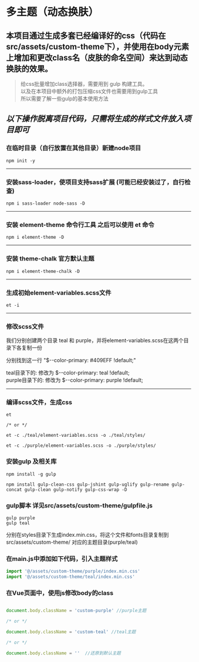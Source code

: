 # 多主题（动态换肤）

## 本项目通过生成多套已经编译好的css（代码在src/assets/custom-theme下），并使用在body元素上增加和更改class名（皮肤的命名空间）来达到动态换肤的效果。

> 给css批量增加class选择器，需要用到 gulp 构建工具。   
> 以及在本项目中额外的打包压缩css文件也需要用到gulp工具   
> 所以需要了解一些gulp的基本使用方法

## *以下操作脱离项目代码，只需将生成的样式文件放入项目即可*

### 在临时目录（自行放置在其他目录）新建node项目
```
npm init -y
```
---
### 安装sass-loader，使项目支持sass扩展 (可能已经安装过了，自行检查)
```
npm i sass-loader node-sass -D
```
---
### 安装 element-theme 命令行工具 之后可以使用 et 命令
```
npm i element-theme -D
```
---
### 安装 theme-chalk  官方默认主题
```
npm i element-theme-chalk -D
```
---
### 生成初始element-variables.scss文件
```
et -i
```
---
### 修改scss文件
	
我们分别创建两个目录 teal 和 purple，并将element-variables.scss在这两个目录下各复制一份

分别找到这一行 "$--color-primary: #409EFF !default;"

teal目录下的: 修改为 $--color-primary: teal !default;   
purple目录下的: 修改为 $--color-primary: purple !default;

---

### 编译scss文件，生成css
```
et

/* or */ 

et -c ./teal/element-variables.scss -o ./teal/styles/   

et -c ./purple/element-variables.scss -o ./purple/styles/
```

### 安装gulp 及相关库
```
npm install -g gulp

npm install gulp-clean-css gulp-jshint gulp-uglify gulp-rename gulp-concat gulp-clean gulp-notify gulp-css-wrap -D
```

### gulp脚本 详见src/assets/custom-theme/gulpfile.js
```
gulp purple
gulp teal
```
分别在styles目录下生成index.min.css，将这个文件和fonts目录复制到src/assets/custom-theme/ 对应的主题目录(purple/teal)


### 在main.js中添加如下代码，引入主题样式
````js
import '@/assets/custom-theme/purple/index.min.css' 
import '@/assets/custom-theme/teal/index.min.css' 
````

### 在Vue页面中，使用js修改body的class
```js

document.body.className = 'custom-purple' //purple主题

/* or */

document.body.className = 'custom-teal' //teal主题

/* or */

document.body.className = ''  //还原到默认主题
```


